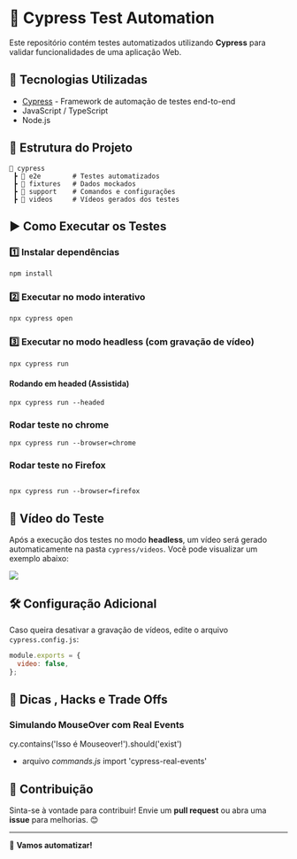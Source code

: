 # 📌 Cypress Test Automation

Este repositório contém testes automatizados utilizando **Cypress** para validar funcionalidades de uma aplicação Web.

## 🚀 Tecnologias Utilizadas
- [Cypress](https://www.cypress.io/) - Framework de automação de testes end-to-end
- JavaScript / TypeScript
- Node.js

## 📂 Estrutura do Projeto
```
📁 cypress
 ┣ 📂 e2e        # Testes automatizados
 ┣ 📂 fixtures   # Dados mockados
 ┣ 📂 support    # Comandos e configurações
 ┣ 📂 videos     # Vídeos gerados dos testes
```

## ▶️ Como Executar os Testes

### 1️⃣ Instalar dependências
```sh
npm install
```

### 2️⃣ Executar no modo interativo
```sh
npx cypress open
```

### 3️⃣ Executar no modo headless (com gravação de vídeo)
```sh
npx cypress run
```
#### Rodando em headed (Assistida)
```
npx cypress run --headed
```

### Rodar teste no chrome 
```
npx cypress run --browser=chrome
```
### Rodar teste no Firefox
``` 

npx cypress run --browser=firefox

```
## 🎥 Vídeo do Teste
Após a execução dos testes no modo **headless**, um vídeo será gerado automaticamente na pasta `cypress/videos`. Você pode visualizar um exemplo abaixo:


![](videoexp.gif)


## 🛠️ Configuração Adicional
Caso queira desativar a gravação de vídeos, edite o arquivo `cypress.config.js`:
```js
module.exports = {
  video: false,
};
```
## 🚀 Dicas , Hacks e Trade Offs 

### Simulando MouseOver com Real Events 

cy.contains('Isso é Mouseover!').should('exist')

- arquivo *commands.js*
    import 'cypress-real-events'


## 📌 Contribuição
Sinta-se à vontade para contribuir! Envie um **pull request** ou abra uma **issue** para melhorias. 😊

---

🚀 **Vamos automatizar!**
